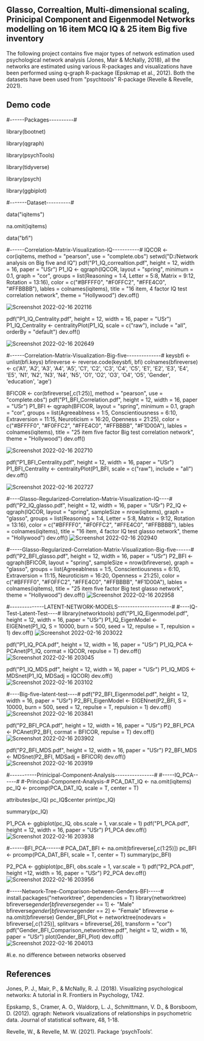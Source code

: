 ## Glasso, Correaltion, Multi-dimensional scaling, Prinicipal Component and Eigenmodel Networks modelling on 16 item MCQ IQ & 25 item Big five inventory

The following project contains five major types of network estimation used psychological network analysis (Jones, Mair & McNally, 2018), all the networks 
are estimated using various R-packages and visualizations have been performed using q-graph R-package (Epskmap et al., 2012). Both the datasets have been 
used from "psychtools" R-package (Revelle & Revelle, 2021). 

## Demo code

#------Packages----------# 

library(bootnet)

library(qgraph)

library(psychTools)

library(tidyverse)

library(psych)

library(ggbiplot)

#-------Dataset----------#

data("iqitems")

na.omit(iqitems)

data("bfi")

#------Correlation-Matrix-Visualization-IQ-----------# 
IQCOR <- cor(iqitems, method = "pearson", 
             use = "complete.obs")
setwd("D:/Network analysis on Big five and IQ")
pdf("P1_IQ_correaltion.pdf", height = 12, width = 16, paper = "USr")
P1_IQ <- qgraph(IQCOR, layout = "spring", minimum = 0.1, 
             graph = "cor", groups = list(Reasoning = 1:4, 
            Letter = 5:8, Matrix = 9:12, Rotation = 13:16), 
            color = c("#BFFFF0", "#F0FFC2", "#FFE4C0", "#FFBBBB"), 
            lables = colnames(iqitems), title = "16 item, 4 factor IQ test correlation network", 
            theme = "Hollywood")
dev.off()

![Screenshot 2022-02-16 202116](https://user-images.githubusercontent.com/96023170/154291609-5c1c265f-a581-4e08-80c6-954f6671f1f1.png)


pdf("P1_IQ_Centrality.pdf", height = 12, width = 16, paper = "USr")
P1_IQ_Centrality <- centralityPlot(P1_IQ, scale = c("raw"), include = "all", orderBy = "default")
dev.off() 

![Screenshot 2022-02-16 202649](https://user-images.githubusercontent.com/96023170/154291647-7802d462-ab0b-4dcc-81b8-711b26878e8a.png)


#------Correlation-Matrix-Visualization-Big-five--------------# 
keysbfi <- unlist(bfi.keys)
bfireverse <- reverse.code(keysbfi, bfi)
colnames(bfireverse) <- c('A1', 'A2', 'A3', 'A4', 'A5', 'C1', 'C2', 'C3', 
                          'C4', 'C5', 'E1', 'E2', 'E3', 'E4', 'E5', 'N1', 
                          'N2', 'N3', 'N4', 'N5', 'O1', 'O2', 'O3', 'O4', 
                          'O5', 'Gender', 'education', 'age')

BFICOR <- cor(bfireverse[,c(1:25)], method = "pearson", use = "complete.obs")
pdf("P1_BFI_Correlation.pdf", height = 12, width = 16, paper = "USr")
P1_BFI <- qgraph(BFICOR, layout = "spring", minimum = 0.1, 
             graph = "cor", groups = list(Agreeablness = 1:5, 
                                          Conscientiousness = 6:10, Extraversion = 11:15, Neuroticism = 16:20, 
                                          Openness = 21:25), 
             color = c("#BFFFF0", "#F0FFC2", "#FFE4C0", "#FFBBBB", "#F1D00A"), 
             lables = colnames(iqitems), title = "25 item five factor Big test correlation network", 
             theme = "Hollywood")
dev.off()

![Screenshot 2022-02-16 202710](https://user-images.githubusercontent.com/96023170/154291675-45af4b50-4f19-4d9f-8bb3-d64115e42981.png)


pdf("P1_BFI_Centrality.pdf", height = 12, width = 16, paper = "USr")
P1_BFI_Centrality <- centralityPlot(P1_BFI, scale = c("raw"), include = "all")
dev.off()

![Screenshot 2022-02-16 202727](https://user-images.githubusercontent.com/96023170/154291695-e1a677ad-6b17-43db-a565-7ff6961a65e4.png)


#----Glasso-Regularized-Correlation-Matrix-Visualization-IQ----# 
pdf("P2_IQ_glasso.pdf", height = 12, width = 16, paper = "USr")
P2_IQ <- qgraph(IQCOR, layout = "spring", sampleSize = nrow(iqitems),
                graph = "glasso", groups = list(Reasoning = 1:4, 
                                             Letter = 5:8, Matrix = 9:12, Rotation = 13:16), 
                color = c("#BFFFF0", "#F0FFC2", "#FFE4C0", "#FFBBBB"), 
                lables = colnames(iqitems), title = "16 item, 4 factor IQ test glasso network", 
                theme = "Hollywood")
dev.off()
![Screenshot 2022-02-16 202940](https://user-images.githubusercontent.com/96023170/154292303-2dfec6fd-daec-4294-8452-d1e2d3a2afa3.png)



#-----Glasso-Regularized-Correlation-Matrix-Visualization-Big-five------# 
pdf("P2_BFI_glasso.pdf", height = 12, width = 16, paper = "USr")
P2_BFI <- qgraph(BFICOR, layout = "spring", sampleSize = nrow(bfireverse),
                 graph = "glasso", groups = list(Agreeablness = 1:5, 
                                              Conscientiousness = 6:10, Extraversion = 11:15, Neuroticism = 16:20, 
                                              Openness = 21:25), 
                 color = c("#BFFFF0", "#F0FFC2", "#FFE4C0", "#FFBBBB", "#F1D00A"), 
                 lables = colnames(iqitems), title = "25 item five factor Big test glasso network", 
                 theme = "Hollywood")
dev.off()
![Screenshot 2022-02-16 202958](https://user-images.githubusercontent.com/96023170/154292322-df069606-0240-4810-96ec-2cd0b0f0255f.png)



#--------------LATENT-NETWORK-MODELS----------------------# 
#----IQ-Test-Latent-Test----# 
library(networktools)
pdf("P1_IQ_Eigenmodel.pdf", height = 12, width = 16, paper = "USr")
P1_IQ_EigenModel <- EIGENnet(P1_IQ, S = 10000, burn = 500, 
                             seed = 12, repulse = T, repulsion = 1)
dev.off()
![Screenshot 2022-02-16 203022](https://user-images.githubusercontent.com/96023170/154292357-26ad36ee-a6d1-4639-8d60-f9f3084db750.png)

pdf("P1_IQ_PCA.pdf", height = 12, width = 16, paper = "USr")
P1_IQ_PCA <- PCAnet(P1_IQ, cormat = IQCOR, repulse = T)
dev.off()
![Screenshot 2022-02-16 203045](https://user-images.githubusercontent.com/96023170/154292379-6dd34bca-24d6-49d6-922d-b8e14770f637.png)

pdf("P1_IQ_MDS.pdf", height = 12, width = 16, paper = "USr")
P1_IQ_MDS <- MDSnet(P1_IQ, MDSadj = IQCOR)
dev.off()
![Screenshot 2022-02-16 203102](https://user-images.githubusercontent.com/96023170/154292392-93e819ad-3b2c-4eef-9f87-49fe3b2999e5.png)

#----Big-five-latent-test----# 
pdf("P2_BFI_Eigenmodel.pdf", height = 12, width = 16, paper = "USr")
P2_BFI_EigenModel <- EIGENnet(P2_BFI, S = 10000, burn = 500, 
                              seed = 12, repulse = T, repulsion = 1)
dev.off()
![Screenshot 2022-02-16 203841](https://user-images.githubusercontent.com/96023170/154294178-dd8f4486-6663-4734-b091-8818f03f90bc.png)

pdf("P2_BFI_PCA.pdf", height = 12, width = 16, paper = "USr")
P2_BFI_PCA <- PCAnet(P2_BFI, cormat = BFICOR, repulse = T)
dev.off()
![Screenshot 2022-02-16 203902](https://user-images.githubusercontent.com/96023170/154294200-74dca41b-42e9-48d8-950b-c317aa5cb849.png)

pdf("P2_BFI_MDS.pdf", height = 12, width = 16, paper = "USr")
P2_BFI_MDS <- MDSnet(P2_BFI, MDSadj = BFICOR)
dev.off()
![Screenshot 2022-02-16 203919](https://user-images.githubusercontent.com/96023170/154294230-21c45b5d-6284-45ed-9c4e-b9b03a1a28b2.png)

#-----------Prinicipal-Component-Analysis----------------# 
#-----IQ_PCA------# 
#-Principal-Component-Analysis-# 
PCA_DAT_IQ <- na.omit(iqitems)
pc_IQ <- prcomp(PCA_DAT_IQ,
                scale = T, center = T)

attributes(pc_IQ)
pc_IQ$center
print(pc_IQ)

summary(pc_IQ)

P1_PCA <- ggbiplot(pc_IQ, obs.scale = 1, 
                   var.scale = 1)
pdf("P1_PCA.pdf", height = 12, width = 16, paper = "USr")
P1_PCA
dev.off()
![Screenshot 2022-02-16 203938](https://user-images.githubusercontent.com/96023170/154294256-ac026c20-9428-48f2-9806-341942501bb0.png)

#------BFI_PCA------# 
PCA_DAT_BFI <- na.omit(bfireverse[,c(1:25)])
pc_BFI <- prcomp(PCA_DAT_BFI, 
                 scale = T, center = T)
summary(pc_BFI)

P2_PCA <- ggbiplot(pc_BFI, obs.scale = 1, var.scale = 1)
pdf("P2_PCA.pdf", height =12, width = 16, paper = "USr")
P2_PCA
dev.off()
![Screenshot 2022-02-16 203956](https://user-images.githubusercontent.com/96023170/154294282-5f2b7305-c2a4-42a3-b4a9-e386adaeafbb.png)

#-----Network-Tree-Comparison-between-Genders-BFI-----# 
install.packages("networktree", dependencies = T)
library(networktree)
bfireverse$gender[bfireverse$gender == 1] <- "Male"
bfireverse$gender[bfireverse$gender == 2] <- "Female"
bfireverse <- na.omit(bfireverse)
Gender_BFI_Plot <- networktree(nodevars = bfireverse[,c(1:25)], 
                               splitvars = bfireverse[,26], 
                               transform = "cor")
pdf("Gender_BFI_Comparison_networktree.pdf", height = 12, width = 16, paper = "USr")
plot(Gender_BFI_Plot)
dev.off()
![Screenshot 2022-02-16 204013](https://user-images.githubusercontent.com/96023170/154294295-ef47d750-cc5f-49f5-9269-1d9662b88163.png)

#i.e. no difference between networks observed 


## References

Jones, P. J., Mair, P., & McNally, R. J. (2018). Visualizing psychological networks: A tutorial in R. Frontiers in Psychology, 1742.

Epskamp, S., Cramer, A. O., Waldorp, L. J., Schmittmann, V. D., & Borsboom, D. (2012). qgraph: Network visualizations of relationships in psychometric data. Journal of statistical software, 48, 1-18.

Revelle, W., & Revelle, M. W. (2021). Package ‘psychTools’.
